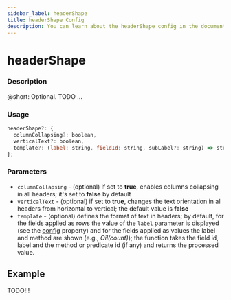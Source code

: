 ```yaml
---
sidebar_label: headerShape
title: headerShape Config
description: You can learn about the headerShape config in the documentation of the DHTMLX JavaScript Pivot library. Browse developer guides and API reference, try out code examples and live demos, and download a free 30-day evaluation version of DHTMLX Pivot.
---
```


# headerShape

### Description

@short: Optional. TODO ...

### Usage

~~~jsx  
headerShape?: {
  columnCollapsing?: boolean,
  verticalText?: boolean,
  template?: (label: string, fieldId: string, subLabel?: string) => string
};
~~~

### Parameters

- `columnCollapsing` - (optional) if set to **true**, enables columns collapsing in all headers; it's set to **false** by default
- `verticalText` - (optional) if set to **true**, changes the text orientation in all headers from horizontal to vertical; the default value is **false**
- `template` - (optional) defines the format of text in headers; by default, for the fields applied as rows the value of the `label` parameter is displayed (see the [config](/api/config/config-property) property) and for the fields applied as values  the label and method are shown (e.g., *Oil(count)*); the function takes the field id, label and the method or predicate id (if any) and returns the processed value.

## Example

TODO!!!
